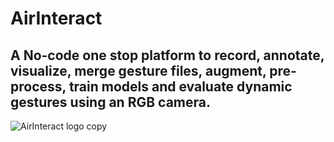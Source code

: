 # AirInteract

## A No-code one stop platform to record, annotate, visualize, merge gesture files, augment, pre-process, train models and evaluate dynamic gestures using an RGB camera.


![AirInteract logo copy](https://user-images.githubusercontent.com/64850155/141953087-30a1905b-4bb1-4039-990c-f24422d0703f.jpeg)

